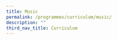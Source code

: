 ```yaml
---
title: Music
permalink: /programmes/curriculum/music/
description: ""
third_nav_title: Curriculum
---
```

